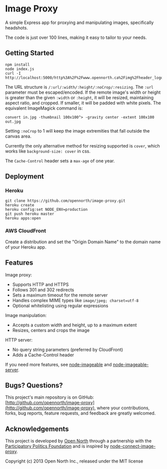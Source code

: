 # Image Proxy

A simple Express app for proxying and manipulating images, specifically headshots.

The code is just over 100 lines, making it easy to tailor to your needs.

## Getting Started

    npm install
    node index.js
    curl -I http://localhost:5000/http%3A%2F%2Fwww.opennorth.ca%2Fimg%2Fheader_logo.png/352/72

The URL structure is `/:url/:width/:height/:noCrop/:resizing`. The `:url` parameter must be escaped/encoded. If the remote image's width or height is greater than the given `:width` or `:height`, it will be resized, maintaining aspect ratio, and cropped. If smaller, it will be padded with white pixels. The equivalent ImageMagick command is:

    convert in.jpg -thumbnail 100x100^> -gravity center -extent 100x100 out.jpg

Setting `:noCrop` to 1 will keep the image extremities that fall outside the canvas area.

Currently the only alternative method for resizing supported is `cover`, which works like `background-size: cover` in css.

The `Cache-Control` header sets a `max-age` of one year.

## Deployment

### Heroku

    git clone https://github.com/opennorth/image-proxy.git
    heroku create
    heroku config:set NODE_ENV=production
    git push heroku master
    heroku apps:open

### AWS CloudFront

Create a distribution and set the "Origin Domain Name" to the domain name of your Heroku app.

## Features

Image proxy:

* Supports HTTP and HTTPS
* Follows 301 and 302 redirects
* Sets a maximum timeout for the remote server
* Handles complex MIME types like `image/jpeg; charset=utf-8`
* Optional whitelisting using regular expressions

Image manipulation:

* Accepts a custom width and height, up to a maximum extent
* Resizes, centers and crops the image

HTTP server:

* No query string parameters (preferred by CloudFront)
* Adds a Cache-Control header

If you need more features, see [node-imageable](https://github.com/sdepold/node-imageable) and [node-imageable-server](https://github.com/dawanda/node-imageable-server).

## Bugs? Questions?

This project's main repository is on GitHub: [http://github.com/opennorth/image-proxy](http://github.com/opennorth/image-proxy), where your contributions, forks, bug reports, feature requests, and feedback are greatly welcomed.

## Acknowledgements

This project is developed by [Open North](http://www.opennorth.ca/) through a partnership with the [Participatory Politics Foundation](http://www.participatorypolitics.org/) and is inspired by [node-connect-image-proxy](https://github.com/mysociety/node-connect-image-proxy).

Copyright (c) 2013 Open North Inc., released under the MIT license
